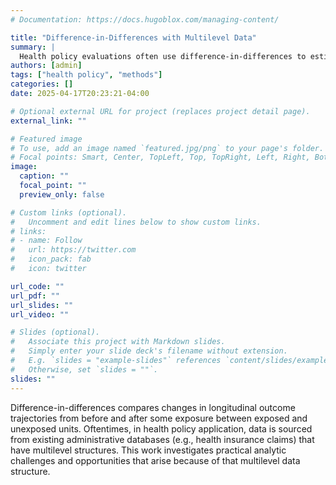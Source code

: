 ```yaml
---
# Documentation: https://docs.hugoblox.com/managing-content/

title: "Difference-in-Differences with Multilevel Data"
summary: |
  Health policy evaluations often use difference-in-differences to estimate effects. However, interesting practical questions arise when using this approach with multilevel administrative data.
authors: [admin]
tags: ["health policy", "methods"]
categories: []
date: 2025-04-17T20:23:21-04:00

# Optional external URL for project (replaces project detail page).
external_link: ""

# Featured image
# To use, add an image named `featured.jpg/png` to your page's folder.
# Focal points: Smart, Center, TopLeft, Top, TopRight, Left, Right, BottomLeft, Bottom, BottomRight.
image:
  caption: ""
  focal_point: ""
  preview_only: false

# Custom links (optional).
#   Uncomment and edit lines below to show custom links.
# links:
# - name: Follow
#   url: https://twitter.com
#   icon_pack: fab
#   icon: twitter

url_code: ""
url_pdf: ""
url_slides: ""
url_video: ""

# Slides (optional).
#   Associate this project with Markdown slides.
#   Simply enter your slide deck's filename without extension.
#   E.g. `slides = "example-slides"` references `content/slides/example-slides.md`.
#   Otherwise, set `slides = ""`.
slides: ""
---
```


Difference-in-differences compares changes in longitudinal outcome trajectories
from before and after some exposure between exposed and unexposed units. 
Oftentimes, in health policy application, data is sourced from existing administrative databases (e.g., health insurance claims) that have multilevel structures. This work investigates practical analytic challenges and opportunities that arise because of that multilevel data structure.